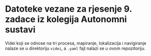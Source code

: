 # Datoteke vezane za rjesenje 9. zadace iz kolegija Autonomni sustavi

Videi koji se odnose na tri procesa, mapiranje, lokalizacija i navigiranje nalaze se u direktoriju `videi`, a `.yaml` fajl nalazi se u ovom repozitoriju.
